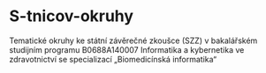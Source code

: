 # S-tnicov-okruhy
Tematické okruhy ke státní závěrečné zkoušce (SZZ) v bakalářském studijním programu B0688A140007 Informatika a kybernetika ve zdravotnictví se specializací „Biomedicínská informatika“
